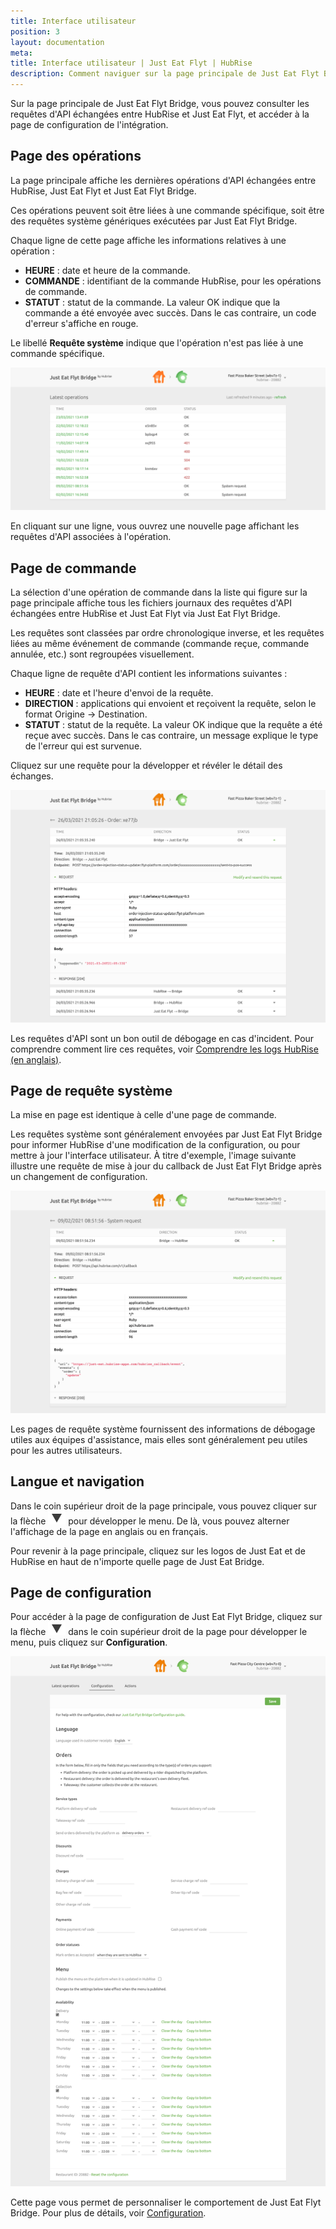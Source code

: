 ```yaml
---
title: Interface utilisateur
position: 3
layout: documentation
meta:
title: Interface utilisateur | Just Eat Flyt | HubRise
description: Comment naviguer sur la page principale de Just Eat Flyt Bridge pour accéder aux informations sur les commandes et personnaliser le comportement de Bridge.
---
```


Sur la page principale de Just Eat Flyt Bridge, vous pouvez consulter les requêtes d'API échangées entre HubRise et Just Eat Flyt, et accéder à la page de configuration de l'intégration.

## Page des opérations

La page principale affiche les dernières opérations d'API échangées entre HubRise, Just Eat Flyt et Just Eat Flyt Bridge.

Ces opérations peuvent soit être liées à une commande spécifique, soit être des requêtes système génériques exécutées par Just Eat Flyt Bridge.

Chaque ligne de cette page affiche les informations relatives à une opération :

- **HEURE** : date et heure de la commande.
- **COMMANDE** : identifiant de la commande HubRise, pour les opérations de commande.
- **STATUT** : statut de la commande. La valeur OK indique que la commande a été envoyée avec succès. Dans le cas contraire, un code d'erreur s'affiche en rouge.

Le libellé **Requête système** indique que l'opération n'est pas liée à une commande spécifique.

![Page des opérations de Just Eat Flyt Bridge développée par HubRise](../images/003-en-just-eat-main-page.png)

En cliquant sur une ligne, vous ouvrez une nouvelle page affichant les requêtes d'API associées à l'opération.

## Page de commande

La sélection d'une opération de commande dans la liste qui figure sur la page principale affiche tous les fichiers journaux des requêtes d'API échangées entre HubRise et Just Eat Flyt via Just Eat Flyt Bridge.

Les requêtes sont classées par ordre chronologique inverse, et les requêtes liées au même événement de commande (commande reçue, commande annulée, etc.) sont regroupées visuellement.

Chaque ligne de requête d'API contient les informations suivantes :

- **HEURE** : date et l'heure d'envoi de la requête.
- **DIRECTION** : applications qui envoient et reçoivent la requête, selon le format Origine → Destination.
- **STATUT** : statut de la requête. La valeur OK indique que la requête a été reçue avec succès. Dans le cas contraire, un message explique le type de l'erreur qui est survenue.

Cliquez sur une requête pour la développer et révéler le détail des échanges.

![Page de commande sur Just Eat Flyt Bridge](../images/004-en-just-eat-order-logs.png)

Les requêtes d'API sont un bon outil de débogage en cas d'incident. Pour comprendre comment lire ces requêtes, voir [Comprendre les logs HubRise (en anglais)](/docs/hubrise-logs/).

## Page de requête système

La mise en page est identique à celle d'une page de commande.

Les requêtes système sont généralement envoyées par Just Eat Flyt Bridge pour informer HubRise d'une modification de la configuration, ou pour mettre à jour l'interface utilisateur. À titre d'exemple, l'image suivante illustre une requête de mise à jour du callback de Just Eat Flyt Bridge après un changement de configuration.

![Page de requête système sur Just Eat Flyt Bridge](../images/005-en-just-eat-system-request.png)

Les pages de requête système fournissent des informations de débogage utiles aux équipes d'assistance, mais elles sont généralement peu utiles pour les autres utilisateurs.

## Langue et navigation

Dans le coin supérieur droit de la page principale, vous pouvez cliquer sur la flèche <InlineImage width="20" height="20">![icône fléchée](../images/arrow-icon.jpg)</InlineImage> pour développer le menu. De là, vous pouvez alterner l'affichage de la page en anglais ou en français.

Pour revenir à la page principale, cliquez sur les logos de Just Eat et de HubRise en haut de n'importe quelle page de Just Eat Bridge.

## Page de configuration

Pour accéder à la page de configuration de Just Eat Flyt Bridge, cliquez sur la flèche <InlineImage width="20" height="20">![icône fléchée](../images/arrow-icon.jpg)</InlineImage> dans le coin supérieur droit de la page pour développer le menu, puis cliquez sur **Configuration**.

![Page de configuration de Just Eat Flyt Bridge](../images/002-en-just-eat-configuration-page.png)

Cette page vous permet de personnaliser le comportement de Just Eat Flyt Bridge. Pour plus de détails, voir [Configuration](/apps/just-eat-flyt/configuration).
